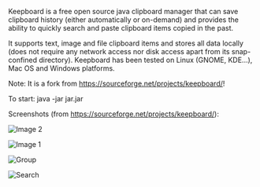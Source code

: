 Keepboard is a free open source java clipboard manager that can save clipboard history
(either automatically or on-demand) and provides the ability to quickly search
and paste clipboard items copied in the past.

It supports text, image and file clipboard items and stores all data locally
(does not require any network access nor disk access apart from its snap-confined directory).
Keepboard has been tested on Linux (GNOME, KDE...), Mac OS and Windows platforms.

Note: It is a fork from https://sourceforge.net/projects/keepboard/!

To start: java -jar jar.jar

Screenshots (from https://sourceforge.net/projects/keepboard/):

![Image 2](https://a.fsdn.com/con/app/proj/keepboard/screenshots/1.png/max/max/1)

![Image 1](https://a.fsdn.com/con/app/proj/keepboard/screenshots/2.png/max/max/1)

![Group](https://a.fsdn.com/con/app/proj/keepboard/screenshots/group.jpg/max/max/1)

![Search](https://a.fsdn.com/con/app/proj/keepboard/screenshots/search.jpg/max/max/1)
